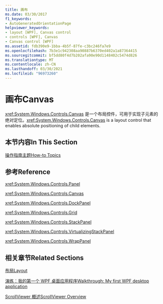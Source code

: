 ```yaml
---
title: 画布
ms.date: 03/30/2017
f1_keywords:
- AutoGeneratedOrientationPage
helpviewer_keywords:
- layout [WPF], Canvas control
- controls [WPF], Canvas
- Canvas control [WPF]
ms.assetid: fdb390e9-1bba-4b5f-87fe-c3bc246fa7e9
ms.openlocfilehash: 7b3e1c942308aa90887b6370ed402a1a87364415
ms.sourcegitcommit: bf5dd80f4d7b202afa90e90d1148402c5474d826
ms.translationtype: MT
ms.contentlocale: zh-CN
ms.lasthandoff: 03/30/2021
ms.locfileid: "96973260"
---
```

# <a name="canvas"></a><span data-ttu-id="bde28-102">画布</span><span class="sxs-lookup"><span data-stu-id="bde28-102">Canvas</span></span>
<span data-ttu-id="bde28-103"><xref:System.Windows.Controls.Canvas> 是一个布局控件，可用于实现子元素的绝对定位。</span><span class="sxs-lookup"><span data-stu-id="bde28-103"><xref:System.Windows.Controls.Canvas> is a layout control that enables absolute positioning of child elements.</span></span>  
  
## <a name="in-this-section"></a><span data-ttu-id="bde28-104">本节内容</span><span class="sxs-lookup"><span data-stu-id="bde28-104">In This Section</span></span>  
 [<span data-ttu-id="bde28-105">操作指南主题</span><span class="sxs-lookup"><span data-stu-id="bde28-105">How-to Topics</span></span>](canvas-how-to-topics.md)  
  
## <a name="reference"></a><span data-ttu-id="bde28-106">参考</span><span class="sxs-lookup"><span data-stu-id="bde28-106">Reference</span></span>  
 <xref:System.Windows.Controls.Panel>  
  
 <xref:System.Windows.Controls.Canvas>  
  
 <xref:System.Windows.Controls.DockPanel>  
  
 <xref:System.Windows.Controls.Grid>  
  
 <xref:System.Windows.Controls.StackPanel>  
  
 <xref:System.Windows.Controls.VirtualizingStackPanel>  
  
 <xref:System.Windows.Controls.WrapPanel>  
  
## <a name="related-sections"></a><span data-ttu-id="bde28-107">相关章节</span><span class="sxs-lookup"><span data-stu-id="bde28-107">Related Sections</span></span>  
 [<span data-ttu-id="bde28-108">布局</span><span class="sxs-lookup"><span data-stu-id="bde28-108">Layout</span></span>](../advanced/layout.md)  
  
 [<span data-ttu-id="bde28-109">演练：我的第一个 WPF 桌面应用程序</span><span class="sxs-lookup"><span data-stu-id="bde28-109">Walkthrough: My first WPF desktop application</span></span>](../getting-started/walkthrough-my-first-wpf-desktop-application.md)  
  
 [<span data-ttu-id="bde28-110">ScrollViewer 概述</span><span class="sxs-lookup"><span data-stu-id="bde28-110">ScrollViewer Overview</span></span>](scrollviewer-overview.md)
